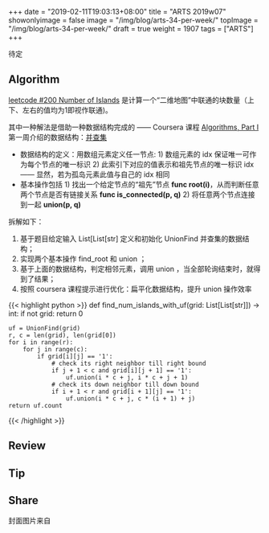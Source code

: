 +++
date = "2019-02-11T19:03:13+08:00"
title = "ARTS 2019w07"
showonlyimage = false
image = "/img/blog/arts-34-per-week/"
topImage = "/img/blog/arts-34-per-week/"
draft = true
weight = 1907
tags = ["ARTS"]
+++

待定
<!--more-->

## Algorithm

[leetcode #200 Number of Islands](https://leetcode.com/problems/number-of-islands/) 是计算一个“二维地图”中联通的块数量（上下、左右的值均为1即视作联通)。

其中一种解法是借助一种数据结构完成的 —— Coursera 课程 [Algorithms, Part I](https://www.coursera.org/learn/algorithms-part1) 第一周介绍的数据结构：[并查集](https://en.wikipedia.org/wiki/Disjoint-set_data_structure) 

- 数据结构的定义：用数组元素定义任一节点: 1) 数组元素的 idx 保证唯一可作为每个节点的唯一标识 2) 此索引下对应的值表示和祖先节点的唯一标识 idx —— 显然，若为孤岛元素此值与自己的 idx 相同
- 基本操作包括 1) 找出一个给定节点的“祖先”节点 **func root(i)**，从而判断任意两个节点是否有链接关系 **func is_connected(p, q)** 2) 将任意两个节点连接到一起 **union(p, q)**

拆解如下：

1. 基于题目给定输入 List[List[str] 定义和初始化 UnionFind 并查集的数据结构；
2. 实现两个基本操作 find_root 和 union ；
3. 基于上面的数据结构，判定相邻元素，调用 union ，当全部轮询结束时，就得到了结果；
4. 按照 coursera 课程提示进行优化：扁平化数据结构，提升 union 操作效率

{{< highlight python >}}
def find_num_islands_with_uf(grid: List[List[str]]) -> int:
    if not grid:
        return 0

    uf = UnionFind(grid)
    r, c = len(grid), len(grid[0])
    for i in range(r):
        for j in range(c):
            if grid[i][j] == '1':
                # check its right neighbor till right bound
                if j + 1 < c and grid[i][j + 1] == '1':
                    uf.union(i * c + j, i * c + j + 1)
                # check its down neighbor till down bound
                if i + 1 < r and grid[i + 1][j] == '1':
                    uf.union(i * c + j, c * (i + 1) + j)
    return uf.count
{{< /highlight >}}

## Review 

## Tip

## Share

封面图片来自 []() <a href=""><i class="fa fa-dribbble" aria-hidden="true"></i> </a>